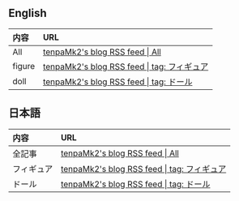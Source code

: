 ## English

| 内容   | URL                                                                     |
| :----- | :---------------------------------------------------------------------- |
| All    | [tenpaMk2's blog RSS feed \| All](/rss.xml)                             |
| figure | [tenpaMk2's blog RSS feed \| tag: フィギュア](/tags/フィギュア/rss.xml) |
| doll   | [tenpaMk2's blog RSS feed \| tag: ドール](/tags/ドール/rss.xml)         |

## 日本語

| 内容       | URL                                                                     |
| :--------- | :---------------------------------------------------------------------- |
| 全記事     | [tenpaMk2's blog RSS feed \| All](/rss.xml)                             |
| フィギュア | [tenpaMk2's blog RSS feed \| tag: フィギュア](/tags/フィギュア/rss.xml) |
| ドール     | [tenpaMk2's blog RSS feed \| tag: ドール](/tags/ドール/rss.xml)         |
